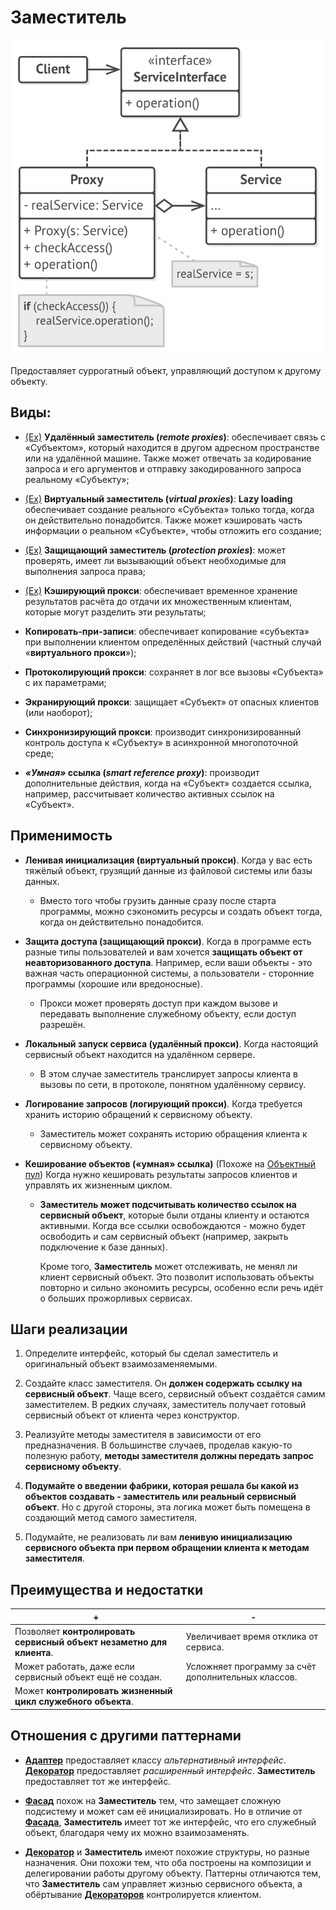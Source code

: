 # Заместитель 

![UML](/src/AdditionalDocs/uml/Proxy.png)

Предоставляет суррогатный объект, управляющий доступом к другому объекту.

## Виды:

- [(Ex)](http://www.informit.com/articles/article.aspx?p=1398608) **Удалённый заместитель (*remote proxies*)**: обеспечивает связь с «Субъектом», который находится в другом адресном пространстве или на удалённой машине. Также может отвечать за кодирование запроса и его аргументов и отправку закодированного запроса реальному «Субъекту»;

- [(Ex)](/src/Structural/Proxy/Example/Virtual_proxy/) **Виртуальный заместитель (*virtual proxies*)**: **Lazy loading** обеспечивает создание реального «Субъекта» только тогда, когда он действительно понадобится. Также может кэшировать часть информации о реальном «Субъекте», чтобы отложить его создание;

- [(Ex)](/src/Structural/Proxy/Example/Protection_proxy/) **Защищающий заместитель (*protection proxies*)**: может проверять, имеет ли вызывающий объект необходимые для выполнения запроса права;

- [(Ex)](/src/Structural/Proxy/Example/Cached_proxy/) **Кэширующий прокси**: обеспечивает временное хранение результатов расчёта до отдачи их множественным клиентам, которые могут разделить эти результаты;

- **Копировать-при-записи**: обеспечивает копирование «субъекта» при выполнении клиентом определённых действий (частный случай «**виртуального прокси**»);

- **Протоколирующий прокси**: сохраняет в лог все вызовы «Субъекта» с их параметрами;

- **Экранирующий прокси**: защищает «Субъект» от опасных клиентов (или наоборот);

- **Синхронизирующий прокси**: производит синхронизированный контроль доступа к «Субъекту» в асинхронной многопоточной среде;

- ***«Умная»* ссылка (*smart reference proxy*)**: производит дополнительные действия, когда на «Субъект» создается ссылка, например, рассчитывает количество активных ссылок на «Субъект».

## Применимость

 - **Ленивая инициализация (виртуальный прокси)**. Когда у вас есть тяжёлый объект, грузящий данные из файловой системы или базы данных.

   - Вместо того чтобы грузить данные сразу после старта программы, можно сэкономить ресурсы и создать объект тогда, когда он действительно понадобится.

 - **Защита доступа (защищающий прокси)**. Когда в программе есть разные типы пользователей и вам хочется **защищать объект от неавторизованного доступа**. Например, если ваши объекты - это важная часть операционной системы, а пользователи - сторонние программы (хорошие или вредоносные).

   - Прокси может проверять доступ при каждом вызове и передавать выполнение служебному объекту, если доступ разрешён.

 - **Локальный запуск сервиса (удалённый прокси)**. Когда настоящий сервисный объект находится на удалённом сервере.

   - В этом случае заместитель транслирует запросы клиента в вызовы по сети, в протоколе, понятном удалённому сервису.

 - **Логирование запросов (логирующий прокси)**. Когда требуется хранить историю обращений к сервисному объекту.

   - Заместитель может сохранять историю обращения клиента к сервисному объекту.

 - **Кеширование объектов («умная» ссылка)** (Похоже на [Объектный пул][Object_Pool]) Когда нужно кешировать результаты запросов клиентов и управлять их жизненным циклом.

   - **Заместитель может подсчитывать количество ссылок на сервисный объект**, которые были отданы клиенту и остаются активными. Когда все ссылки освобождаются - можно будет освободить и сам сервисный объект (например, закрыть подключение к базе данных).

     Кроме того, **Заместитель** может отслеживать, не менял ли клиент сервисный объект. Это позволит использовать объекты повторно и сильно экономить ресурсы, особенно если речь идёт о больших прожорливых сервисах.

## Шаги реализации

1. Определите интерфейс, который бы сделал заместитель и оригинальный объект взаимозаменяемыми.

2. Создайте класс заместителя. Он **должен содержать ссылку на сервисный объект**. Чаще всего, сервисный объект создаётся самим заместителем. В редких случаях, заместитель получает готовый сервисный объект от клиента через конструктор.

3. Реализуйте методы заместителя в зависимости от его предназначения. В большинстве случаев, проделав какую-то полезную работу, **методы заместителя должны передать запрос сервисному объекту**.

4. **Подумайте о введении фабрики, которая решала бы какой из объектов создавать - заместитель или реальный сервисный объект**. Но с другой стороны, эта логика может быть помещена в создающий метод самого заместителя.

5. Подумайте, не реализовать ли вам **ленивую инициализацию сервисного объекта при первом обращении клиента к методам заместителя**.

## Преимущества и недостатки
 
 | + | - |
 | ------ | ------ |
 |Позволяет **контролировать сервисный объект незаметно для клиента**.|Увеличивает время отклика от сервиса.
 |Может работать, даже если сервисный объект ещё не создан.|Усложняет программу за счёт дополнительных классов.
 |Может **контролировать жизненный цикл служебного объекта**.
  
 ## Отношения с другими паттернами

- [**Адаптер**][Adapter] предоставляет классу *альтернативный интерфейс*. [**Декоратор**][Decorator] предоставляет *расширенный интерфейс*. **Заместитель** предоставляет тот же интерфейс.

- [**Фасад**][Facade] похож на **Заместитель** тем, что замещает сложную подсистему и может сам её инициализировать. Но в отличие от [**Фасада**][Facade], **Заместитель** имеет тот же интерфейс, что его служебный объект, благодаря чему их можно взаимозаменять.

- [**Декоратор**][Decorator] и **Заместитель** имеют похожие структуры, но разные назначения. Они похожи тем, что оба построены на композиции и делегировании работы другому объекту. Паттерны отличаются тем, что **Заместитель** сам управляет жизнью сервисного объекта, а обёртывание [**Декораторов**][Decorator] контролируется клиентом.

[Abstract_Factory]: </src/Creational/Factorys/Abstract_Factory/Abstract_Factory.md>
[Factory_Method]: </src/Creational/Factorys/Factory_Method/Factory_Method.md>
[Object_Pool]: </src/Creational/Object_Pool/Object_Pool.md>
[Builder]: </src/Creational/Builder/Builder.md>
[Prototype]: </src/Creational/Prototype/Prototype.md>
[Singleton]: </src/Creational/Singleton/Singleton.md>

[Adapter]: </src/Structural/Adapter/Adapter.md>
[Bridge]: </src/Structural/Bridge/Bridge.md>
[Composite]: </src/Structural/Composite/Composite.md>
[Decorator]: </src/Structural/Decorator/Decorator.md>
[Facade]: </src/Structural/Facade/Facade.md>
[Flyweight]: </src/Structural/Flyweight/Flyweight.md>
[Proxy]: </src/Structural/Proxy/Proxy.md>

[Chain_of_Responsibility]: </src/Behavioral/Chain_of_Responsibility/Chain_of_Responsibility.md>
[Command]: </src/Behavioral/Command/Command.md>
[Iterator]: </src/Behavioral/Iterator/Iterator.md>
[Mediator]: </src/Behavioral/Mediator/Mediator.md>
[Memento]: </src/Behavioral/Memento/Memento.md>
[Observer]: </src/Behavioral/Observer/Observer.md>
[State]: </src/Behavioral/State/State.md>
[Strategy]: </src/Behavioral/Strategy/Strategy.md>
[Template_Method]: </src/Behavioral/Template_Method/Template_Method.md>
[Visitor]: </src/Behavioral/Visitor/Visitor.md>